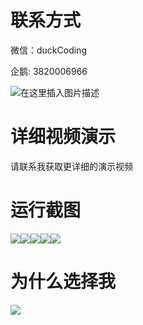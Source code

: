 # 联系方式

微信：duckCoding

企鹅: 3820006966

![在这里插入图片描述](http://upload.cxycsx.vip/91ab4bcb4f2c4c6db86365bb6d6e9c62.jpeg)

# 详细视频演示

请联系我获取更详细的演示视频

# 运行截图

![](http://www.bysj52.com/uploadfile/ueditor/image/202306/%E6%AF%95%E8%AE%BEssm056%E5%9F%BA%E4%BA%8EJava%E8%AF%AD%E8%A8%80%E6%A0%A1%E5%9B%AD%E5%BF%AB%E9%80%92%E4%BB%A3%E5%8F%96%E7%B3%BB%E7%BB%9F%E7%9A%84+jsp%E6%AF%95%E4%B8%9A%E8%AE%BE%E8%AE%A1/4.png)![](http://www.bysj52.com/uploadfile/ueditor/image/202306/%E6%AF%95%E8%AE%BEssm056%E5%9F%BA%E4%BA%8EJava%E8%AF%AD%E8%A8%80%E6%A0%A1%E5%9B%AD%E5%BF%AB%E9%80%92%E4%BB%A3%E5%8F%96%E7%B3%BB%E7%BB%9F%E7%9A%84+jsp%E6%AF%95%E4%B8%9A%E8%AE%BE%E8%AE%A1/2.png)![](http://www.bysj52.com/uploadfile/ueditor/image/202306/%E6%AF%95%E8%AE%BEssm056%E5%9F%BA%E4%BA%8EJava%E8%AF%AD%E8%A8%80%E6%A0%A1%E5%9B%AD%E5%BF%AB%E9%80%92%E4%BB%A3%E5%8F%96%E7%B3%BB%E7%BB%9F%E7%9A%84+jsp%E6%AF%95%E4%B8%9A%E8%AE%BE%E8%AE%A1/5.png)![](http://www.bysj52.com/uploadfile/ueditor/image/202306/%E6%AF%95%E8%AE%BEssm056%E5%9F%BA%E4%BA%8EJava%E8%AF%AD%E8%A8%80%E6%A0%A1%E5%9B%AD%E5%BF%AB%E9%80%92%E4%BB%A3%E5%8F%96%E7%B3%BB%E7%BB%9F%E7%9A%84+jsp%E6%AF%95%E4%B8%9A%E8%AE%BE%E8%AE%A1/1.png)![](http://www.bysj52.com/uploadfile/ueditor/image/202306/%E6%AF%95%E8%AE%BEssm056%E5%9F%BA%E4%BA%8EJava%E8%AF%AD%E8%A8%80%E6%A0%A1%E5%9B%AD%E5%BF%AB%E9%80%92%E4%BB%A3%E5%8F%96%E7%B3%BB%E7%BB%9F%E7%9A%84+jsp%E6%AF%95%E4%B8%9A%E8%AE%BE%E8%AE%A1/3.png)

# 为什么选择我

![](http://upload.cxycsx.vip/%E7%A8%8B%E5%BA%8F%E8%AE%BE%E8%AE%A1.png)

